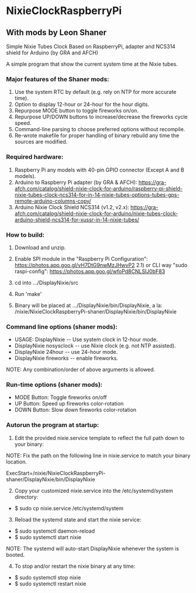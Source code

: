 # NixieClockRaspberryPi
## With mods by Leon Shaner

Simple Nixie Tubes Clock Based on RaspberryPi, adapter and NCS314 shield for Arduino (by GRA and AFCH)

A simple program that show the current system time at the Nixie tubes.

### Major features of the Shaner mods:

  1) Use the system RTC by default (e.g. rely on NTP for more accurate time).
  2) Option to display 12-hour or 24-hour for the hour digits.
  3) Repurpose MODE button to toggle fireworks on/on.
  4) Repurpose UP/DOWN buttons to increase/decrease the fireworks cycle speed.
  5) Command-line parsing to choose preferred options without recompile.
  6) Re-wrote makefile for proper handling of binary rebuild any time the sources are modified.

### Required hardware:
  1) Raspberry Pi any models with 40-pin GPIO connector (Except A and B models).
  2) Arduino to Raspberry Pi adapter (by GRA & AFCH): https://gra-afch.com/catalog/shield-nixie-clock-for-arduino/raspberry-pi-shield-nixie-tubes-clock-ncs314-for-in-14-nixie-tubes-options-tubes-gps-remote-arduino-columns-copy/
  3) Arduino Nixie Clock Shield NCS314 (v1.2, v2.x): https://gra-afch.com/catalog/shield-nixie-clock-for-arduino/nixie-tubes-clock-arduino-shield-ncs314-for-xussr-in-14-nixie-tubes/


### How to build:

  1) Download and unzip.
  2) Enable SPI module in the "Raspberry Pi Configuration": https://photos.app.goo.gl/vH7DtG9nwMzJHwvP2
  2.1) or CLI way "sudo raspi-config": https://photos.app.goo.gl/wfoPd8CNLSlJ0bF83

  3) cd into .../DisplayNixie/src
  4) Run 'make'
  5) Binary will be placed at .../DisplayNixie/bin/DisplayNixie, a la:
	/nixie/NixieClockRaspberryPi-shaner/DisplayNixie/bin/DisplayNixie

### Сommand line options (shaner mods):
* USAGE: DisplayNixie     -- Use system clock in 12-hour mode.
* DisplayNixie nosysclock -- use Nixie clock (e.g. not NTP assisted).
* DisplayNixie 24hour     -- use 24-hour mode.
* DisplayNixie fireworks  -- enable fireworks.

NOTE:  Any combination/order of above arguments is allowed.

### Run-time options (shaner mods):

* MODE Button:  Toggle fireworks on/off
* UP Button:    Speed up fireworks color-rotation
* DOWN Button:  Slow down fireworks color-rotation


### Autorun the program at startup: 

1) Edit the provided nixie.service template to reflect the full path down to your binary:

NOTE: Fix the path on the following line in nixie.service to match your binary location.

  ExecStart=/nixie/NixieClockRaspberryPi-shaner/DisplayNixie/bin/DisplayNixie

2) Copy your customized nixie.service into the /etc/systemd/system directory:
*  $ sudo cp nixie.service /etc/systemd/system

3) Reload the systemd state and start the nixie service:
*  $ sudo systemctl daemon-reload
*  $ sudo systemctl start nixie

NOTE:  The systemd will auto-start DisplayNixie whenever the system is booted.

4) To stop and/or restart the nixie binary at any time:
*  $ sudo systemctl stop nixie
*  $ sudo systemctl restart nixie
